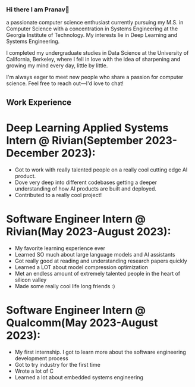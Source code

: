 ### Hi there I am Pranav👋
a passionate computer science enthusiast currently pursuing my M.S. in Computer Science with a concentration in Systems Engineering at the Georgia Institute of Technology. My interests lie in Deep Learning and Systems Engineering.

I completed my undergraduate studies in Data Science at the University of California, Berkeley, where I fell in love with the idea of sharpening and growing my mind every day, little by little.

I'm always eager to meet new people who share a passion for computer science. Feel free to reach out—I'd love to chat!

## Work Experience
# Deep Learning Applied Systems Intern @ Rivian(September 2023-December 2023):
- Got to work with really talented people on a really cool cutting edge AI product.
- Dove very deep into different codebases getting a deeper understanding of how AI products are built and deployed.
- Contributed to a really cool project!

# Software Engineer Intern @ Rivian(May 2023-August 2023):
- My favorite learning experience ever
- Learned SO much about large language models and AI assistants
- Got really good at reading and understanding research papers quickly
- Learned a LOT about model compression optimization
- Met an endless amount of extremely talented people in the heart of silicon valley
- Made some really cool life long friends :)

# Software Engineer Intern @ Qualcomm(May 2023-August 2023):
- My first internship. I got to learn more about the software engineering development process
- Got to try industry for the first time
- Wrote a lot of C
- Learned a lot about embedded systems engineering
<!--
**pseelam02/pseelam02** is a ✨ _special_ ✨ repository because its `README.md` (this file) appears on your GitHub profile.

Here are some ideas to get you started:

- 🔭 I’m currently working on ...
- 🌱 I’m currently learning ...
- 👯 I’m looking to collaborate on ...
- 🤔 I’m looking for help with ...
- 💬 Ask me about ...
- 📫 How to reach me: ...
- 😄 Pronouns: ...
- ⚡ Fun fact: ...
-->
